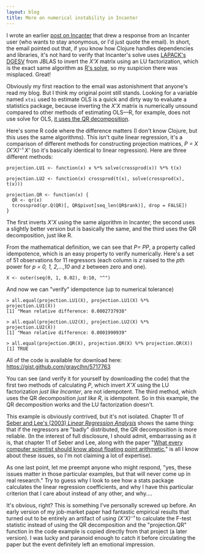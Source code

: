```yaml
---
layout: blog
title: More on numerical instability in Incanter
---
```


I wrote an earlier [post on Incanter][1] that drew a response from an
Incanter user (who wants to stay anonymous, or I'd just quote the
email).  In short, the email pointed out that, if you know how Clojure
handles dependencies and libraries, it's not hard to verify that
Incanter's solve uses [LAPACK's DGESV][2] from JBLAS to invert the
*X'X* matrix using an LU factorization, which is the exact same
algorithm as [R's solve][3], so my suspicion there was misplaced.
Great!

[1]: /blog/2013/04/10/clojure
[2]: http://www.netlib.org/lapack/explore-html/d7/d3b/group__double_g_esolve.html#ga5ee879032a8365897c3ba91e3dc8d512
[3]: http://stat.ethz.ch/R-manual/R-devel/library/base/html/solve.html

Obviously my first reaction to the email was astonishment that
anyone's read my blog.  But I think my original point still stands.
Looking for a variable named `xtxi` used to estimate OLS is a quick
and dirty way to evaluate a statistics package, because inverting the
*X'X* matrix is numerically unsound compared to other methods of
estimating OLS—R, for example, does not use solve for OLS, [it uses
the QR decomposition][3b].

[3b]: http://stat.ethz.ch/R-manual/R-patched/library/stats/html/lm.html

Here's some R code where the difference matters (I don't know Clojure,
but this uses the same algorithms).  This isn't quite linear
regression, it's a comparison of different methods for constructing
projection matrices, *P = X (X'X)⁻¹ X'* (so it's basically identical
to linear regression).  Here are three different methods:

    projection.LU1 <- function(x) x %*% solve(crossprod(x)) %*% t(x)

    projection.LU2 <- function(x) crossprod(t(x), solve(crossprod(x), t(x)))

    projection.QR <- function(x) {
      QR <- qr(x)
      tcrossprod(qr.Q(QR)[, QR$pivot[seq_len(QR$rank)], drop = FALSE])
    }

The first inverts *X'X* using the same algorithm in Incanter; the
second uses a slightly better version but is basically the same, and
the third uses the QR decomposition, just like R.

From the mathematical definition, we can see that *P= PP*, a property
called idempotence, which is an easy property to verify numerically.
Here's a set of 51 observations for 11 regressors (each column is *z*
raised to the *p*th power for *p = 0, 1, 2,...,10* and *z* between
zero and one).

    X <- outer(seq(0, 1, 0.02), 0:10, "^")

And now we can "verify" idempotence (up to numerical tolerance)

    > all.equal(projection.LU1(X), projection.LU1(X) %*% projection.LU1(X))
    [1] "Mean relative difference: 0.0002737938"

    > all.equal(projection.LU2(X), projection.LU2(X) %*% projection.LU2(X))
    [1] "Mean relative difference: 0.0001990939"

    > all.equal(projection.QR(X), projection.QR(X) %*% projection.QR(X))
    [1] TRUE

All of the code is available for download here:
<https://gist.github.com/grayclhn/5717763>

You can see (and verify it for yourself by downloading the code) that
the first two methods of calculating *P*, which invert *X'X* using the
LU factorization *just like Incanter*, are not idempotent.  The third
method, which uses the QR decomposition *just like R*, is idempotent.
So in this example, the QR decomposition works and the LU
factorization doesn't.

This example is obviously contrived, but it's not isolated.  Chapter
11 of [Seber and Lee's (2003) *Linear Regression Analysis*][5] shows
the same thing: that if the regressors are "badly" distributed, the QR
decomposition is more reliable.  (In the interest of full disclosure,
I should admit, embarrassing as it is, that chapter 11 of Seber and
Lee, along with the paper "[What every computer scientist should know
about floating point arithmetic][6]," is all I know about these
issues, so I'm not claiming a lot of expertise).

[5]: http://www.worldcat.org/title/linear-regression-analysis/oclc/300231427
[6]: http://docs.oracle.com/cd/E19957-01/806-3568/ncg_goldberg.html

As one last point, let me preempt anyone who might respond, "yes,
these issues matter in those particular examples, but that will never
come up in real research."  Try to guess why I look to see how a stats
package calculates the linear regression coefficients, and why I have
this particular criterion that I care about instead of any other, and
why....

It's obvious, right?  This is something I've personally screwed up
before.  An early version of my job-market paper had fantastic
empirical results that turned out to be entirely an artifact of using
*(X'X)⁻¹* to calculate the F-test statistic instead of using the QR
decomposition and the "projection.QR" function in the code example is
copied directly from that project (a later version).  I was lucky and
paranoid enough to catch it before circulating the paper but the event
definitely left an emotional impression.